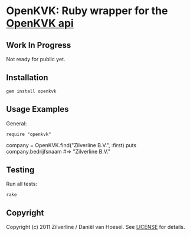 OpenKVK: Ruby wrapper for the [OpenKVK api](http://api.openkvk.nl/)
====================
Work In Progress
----------------
Not ready for public yet.

Installation
------------
	gem install openkvk

Usage Examples
--------------
General:

	require "openkvk"

  company = OpenKVK.find("Zilverline B.V.", :first)
  puts company.bedrijfsnaam 
   #=> "Zilverline B.V."

Testing
-------
Run all tests:

	rake

Copyright
---------
Copyright (c) 2011 Zilverline / Daniël van Hoesel.
See [LICENSE](https://github.com/zilverline/openkvk/blob/master/LICENSE.mkd) for details.
